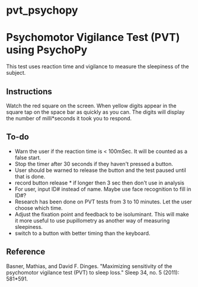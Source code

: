# pvt_psychopy
Psychomotor Vigilance Test (PVT) using PsychoPy
===============================================
This test uses reaction time and vigilance to measure the sleepiness of the subject. 

## Instructions
Watch the red square on the screen. When yellow digits appear in the square tap on the space bar as quickly as you can. The digits will display the number of milli*seconds it took you to respond. 

## To-do
* Warn the user if the reaction time is < 100mSec. It will be counted as a false start.
* Stop the timer after 30 seconds if they haven't pressed a button.
* User should be warned to release the button and the test paused until that is done.
* record button release * if longer then 3 sec then don't use in analysis
* For user, input ID# instead of name. Maybe use face recognition to fill in ID#?
* Research has been done on PVT tests from 3 to 10 minutes. Let the user choose which time.
* Adjust the fixation point and feedback to be isoluminant. This will make it more useful to use pupillometry as another way of measuring sleepiness.
* switch to a button with better timing than the keyboard.

## Reference
Basner, Mathias, and David F. Dinges. "Maximizing sensitivity of the psychomotor vigilance test (PVT) to sleep loss." Sleep 34, no. 5 (2011): 581*591.
